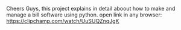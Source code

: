Cheers Guys, this project explains in detail aboout how to make and manage a bill software using python.
open link in any browser: https://clipchamp.com/watch/UuSUQZnqJgK
